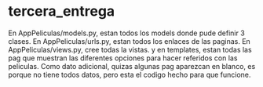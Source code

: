 # tercera_entrega

En AppPeliculas/models.py, estan todos los models donde pude definir 3 clases.
En AppPeliculas/urls.py, estan todos los enlaces de las paginas.
En AppPeliculas/views.py, cree todas la vistas.
y en templates, estan todas las pag que muestran las diferentes opciones para hacer referidos con las peliculas.
Como dato adicional, quizas algunas pag aparezcan en blanco, es porque no tiene todos datos, pero esta el codigo hecho para que funcione.
